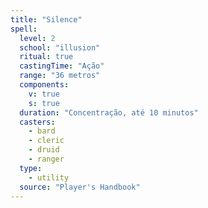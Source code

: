```yaml
---
title: "Silence"
spell:
  level: 2
  school: "illusion"
  ritual: true
  castingTime: "Ação"
  range: "36 metros"
  components:
    v: true
    s: true
  duration: "Concentração, até 10 minutos"
  casters:
    - bard
    - cleric
    - druid
    - ranger
  type:
    - utility
  source: "Player's Handbook"
---
```

